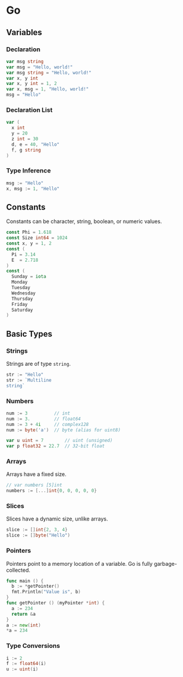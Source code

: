 # Go

## Variables

### Declaration

```go
var msg string
var msg = "Hello, world!"
var msg string = "Hello, world!"
var x, y int
var x, y int = 1, 2
var x, msg = 1, "Hello, world!"
msg = "Hello"
```

### Declaration List

```go
var (
  x int
  y = 20
  z int = 30
  d, e = 40, "Hello"
  f, g string
)
```

### Type Inference

```go
msg := "Hello"
x, msg := 1, "Hello"
```

## Constants

Constants can be character, string, boolean, or numeric values.

```go
const Phi = 1.618
const Size int64 = 1024
const x, y = 1, 2
const (
  Pi = 3.14
  E  = 2.718
)
const (
  Sunday = iota
  Monday
  Tuesday
  Wednesday
  Thursday
  Friday
  Saturday
)
```

## Basic Types

### Strings

Strings are of type `string`.

```go
str := "Hello"
str := `Multiline
string`
```

### Numbers

```go
num := 3          // int
num := 3.         // float64
num := 3 + 4i     // complex128
num := byte('a')  // byte (alias for uint8)

var u uint = 7        // uint (unsigned)
var p float32 = 22.7  // 32-bit float
```

### Arrays

Arrays have a fixed size.

```go
// var numbers [5]int
numbers := [...]int{0, 0, 0, 0, 0}
```

### Slices

Slices have a dynamic size, unlike arrays.

```go
slice := []int{2, 3, 4}
slice := []byte("Hello")
```

### Pointers

Pointers point to a memory location of a variable. Go is fully garbage-collected.

```go
func main () {
  b := *getPointer()
  fmt.Println("Value is", b)
}
func getPointer () (myPointer *int) {
  a := 234
  return &a
}
a := new(int)
*a = 234
```

### Type Conversions

```go
i := 2
f := float64(i)
u := uint(i)
```

